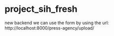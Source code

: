 # project_sih_fresh
new backend
we can use the form by using the url: http://localhost:8000/press-agency/upload/

